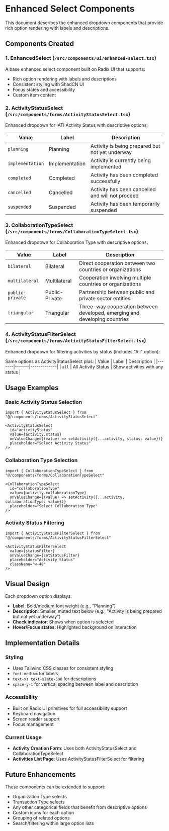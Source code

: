 # Enhanced Select Components

This document describes the enhanced dropdown components that provide rich option rendering with labels and descriptions.

## Components Created

### 1. **EnhancedSelect** (`/src/components/ui/enhanced-select.tsx`)
A base enhanced select component built on Radix UI that supports:
- Rich option rendering with labels and descriptions
- Consistent styling with ShadCN UI
- Focus states and accessibility
- Custom item content

### 2. **ActivityStatusSelect** (`/src/components/forms/ActivityStatusSelect.tsx`)
Enhanced dropdown for IATI Activity Status with descriptive options:

| Value | Label | Description |
|-------|-------|-------------|
| `planning` | Planning | Activity is being prepared but not yet underway |
| `implementation` | Implementation | Activity is currently being implemented |
| `completed` | Completed | Activity has been completed successfully |
| `cancelled` | Cancelled | Activity has been cancelled and will not proceed |
| `suspended` | Suspended | Activity has been temporarily suspended |

### 3. **CollaborationTypeSelect** (`/src/components/forms/CollaborationTypeSelect.tsx`)
Enhanced dropdown for Collaboration Type with descriptive options:

| Value | Label | Description |
|-------|-------|-------------|
| `bilateral` | Bilateral | Direct cooperation between two countries or organizations |
| `multilateral` | Multilateral | Cooperation involving multiple countries or organizations |
| `public-private` | Public-Private | Partnership between public and private sector entities |
| `triangular` | Triangular | Three-way cooperation between developed, emerging and developing countries |

### 4. **ActivityStatusFilterSelect** (`/src/components/forms/ActivityStatusFilterSelect.tsx`)
Enhanced dropdown for filtering activities by status (includes "All" option):

Same options as ActivityStatusSelect plus:
| Value | Label | Description |
|-------|-------|-------------|
| `all` | All Activity Status | Show activities with any status |

## Usage Examples

### Basic Activity Status Selection
```tsx
import { ActivityStatusSelect } from "@/components/forms/ActivityStatusSelect"

<ActivityStatusSelect
  id="activityStatus"
  value={activity.status}
  onValueChange={(value) => setActivity({...activity, status: value})}
  placeholder="Select Activity Status"
/>
```

### Collaboration Type Selection
```tsx
import { CollaborationTypeSelect } from "@/components/forms/CollaborationTypeSelect"

<CollaborationTypeSelect
  id="collaborationType"
  value={activity.collaborationType}
  onValueChange={(value) => setActivity({...activity, collaborationType: value})}
  placeholder="Select Collaboration Type"
/>
```

### Activity Status Filtering
```tsx
import { ActivityStatusFilterSelect } from "@/components/forms/ActivityStatusFilterSelect"

<ActivityStatusFilterSelect
  value={statusFilter}
  onValueChange={setStatusFilter}
  placeholder="Activity Status"
  className="w-48"
/>
```

## Visual Design

Each dropdown option displays:
- **Label**: Bold/medium font weight (e.g., "Planning")
- **Description**: Smaller, muted text below (e.g., "Activity is being prepared but not yet underway")
- **Check indicator**: Shows when option is selected
- **Hover/Focus states**: Highlighted background on interaction

## Implementation Details

### Styling
- Uses Tailwind CSS classes for consistent styling
- `font-medium` for labels
- `text-xs text-slate-500` for descriptions
- `space-y-1` for vertical spacing between label and description

### Accessibility
- Built on Radix UI primitives for full accessibility support
- Keyboard navigation
- Screen reader support
- Focus management

### Current Usage
- **Activity Creation Form**: Uses both ActivityStatusSelect and CollaborationTypeSelect
- **Activities List Page**: Uses ActivityStatusFilterSelect for filtering

## Future Enhancements

These components can be extended to support:
- Organization Type selects
- Transaction Type selects
- Any other categorical fields that benefit from descriptive options
- Custom icons for each option
- Grouping of related options
- Search/filtering within large option lists